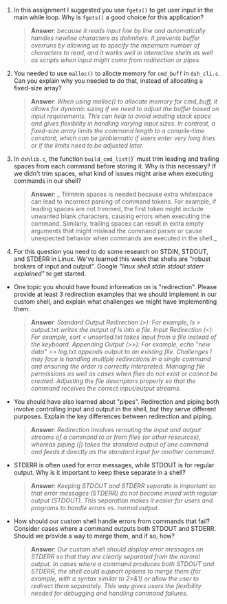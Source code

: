 1. In this assignment I suggested you use `fgets()` to get user input in the main while loop. Why is `fgets()` a good choice for this application?

    > **Answer**:  _because it reads input line by line and automatically handles newline characters as delimiters. It prevents buffer overruns by allowing us to specify the maximum number of characters to read, and it works well in interactive shells as well as scripts when input might come from redirection or pipes._

2. You needed to use `malloc()` to allocte memory for `cmd_buff` in `dsh_cli.c`. Can you explain why you needed to do that, instead of allocating a fixed-size array?

    > **Answer**:  _When using malloc() to allocate memory for cmd_buff, it allows for dynamic sizing if we need to adjust the buffer based on input requirements. This can help to avoid wasting stack space and gives flexibility in handling varying input sizes. In contrast, a fixed-size array limits the command length to a compile-time constant, which can be problematic if users enter very long lines or if the limits need to be adjusted later._


3. In `dshlib.c`, the function `build_cmd_list(`)` must trim leading and trailing spaces from each command before storing it. Why is this necessary? If we didn't trim spaces, what kind of issues might arise when executing commands in our shell?

    > **Answer**:  _ Trimmin spaces is needed because extra whitespace can lead to incorrect parsing of command tokens. For example, if leading spaces are not trimmed, the first token might include unwanted blank characters, causing errors when executing the command. Similarly, trailing spaces can result in extra empty arguments that might mislead the command parser or cause unexpected behavior when commands are executed in the shell._

4. For this question you need to do some research on STDIN, STDOUT, and STDERR in Linux. We've learned this week that shells are "robust brokers of input and output". Google _"linux shell stdin stdout stderr explained"_ to get started.

- One topic you should have found information on is "redirection". Please provide at least 3 redirection examples that we should implement in our custom shell, and explain what challenges we might have implementing them.

    > **Answer**:  _Standard Output Redirection (>): For example, ls > output.txt writes the output of ls into a file. Input Redirection (<): For example, sort < unsorted.txt takes input from a file instead of the keyboard. Appending Output (>>): For example, echo "new data" >> log.txt appends output to an existing file. Challenges I may face is handling multiple redirections in a single command and ensuring the order is correctly interpreted. Managing file permissions as well as cases when files do not exist or cannot be created. Adjusting the file descriptors properly so that the command receives the correct input/output streams._

- You should have also learned about "pipes". Redirection and piping both involve controlling input and output in the shell, but they serve different purposes. Explain the key differences between redirection and piping.

    > **Answer**:  _Redirection involves rerouting the input and output streams of a command to or from files (or other resources), whereas piping (|) takes the standard output of one command and feeds it directly as the standard input for another command._

- STDERR is often used for error messages, while STDOUT is for regular output. Why is it important to keep these separate in a shell?

    > **Answer**:  _Keeping STDOUT and STDERR separate is important so that error messages (STDERR) do not become mixed with regular output (STDOUT). This separation makes it easier for users and programs to handle errors vs. normal output._

- How should our custom shell handle errors from commands that fail? Consider cases where a command outputs both STDOUT and STDERR. Should we provide a way to merge them, and if so, how?

    > **Answer**:  _Our custom shell should display error messages on STDERR so that they are clearly separated from the normal output. In cases where a command produces both STDOUT and STDERR, the shell could support options to merge them (for example, with a syntax similar to 2>&1) or allow the user to redirect them separately. This way gives users the flexibility needed for debugging and handling command failures._